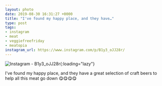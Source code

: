 ```yaml
---
layout: photo
date: 2019-08-30 16:31:27 +0000
title: "I've found my happy place, and they have…"
type: post
tags:
- instagram
- meat
- veggiefreefriday
- meatopia
instagram_url: https://www.instagram.com/p/B1y3_oJJ28r/
---
```


![Instagram - B1y3_oJJ28r](https://colinseymour.co.uk/img/B1y3_oJJ28r.jpg){:loading="lazy"}

I've found my happy place, and they have a great selection of craft beers to help all this meat go down 😋😋😋😋
